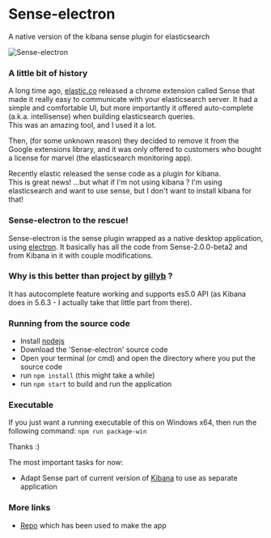 # Sense-electron
A native version of the kibana sense plugin for elasticsearch

![Sense-electron](https://raw.githubusercontent.com/gillyb/sensitive/master/screenshots/sense.png)

### A little bit of history  
A long time ago, [elastic.co](http://elastic.co) released a chrome extension called Sense that made it really easy to communicate with your elasticsearch server. It had a simple and comfortable UI, but more importantly it offered auto-complete (a.k.a. intellisense) when building elasticsearch queries.  
This was an amazing tool, and I used it a lot.  

Then, (for some unknown reason) they decided to remove it from the Google extensions library, and it was only offered to customers who bought a license for marvel (the elasticsearch monitoring app).  

Recently elastic released the sense code as a plugin for kibana.  
This is great news! ...but what if I'm not using kibana ? I'm using elasticsearch and want to use sense, but I don't want to install kibana for that!

### Sense-electron to the rescue!  
Sense-electron is the sense plugin wrapped as a native desktop application, using [electron](http://electron.atom.io/).
It basically has all the code from Sense-2.0.0-beta2 and from Kibana in it with couple modifications.


### Why is this better than project by [gillyb](https://github.com/gillyb/sensitive) ?  
It has autocomplete feature working and supports es5.0 API (as Kibana does in 5.6.3 - I actually take that little part from there).

### Running from the source code  
* Install [nodejs](https://nodejs.org/en/)
* Download the 'Sense-electron' source code
* Open your terminal (or cmd) and open the directory where you put the source code
* run `npm install` (this might take a while)
* run `npm start` to build and run the application
  
### Executable  
If you just want a running executable of this on Windows x64, then run the following command:
`npm run package-win`

Thanks :)  

The most important tasks for now:  
* Adapt Sense part of current version of [Kibana](https://github.com/elastic/kibana) to use as separate application

### More links  
* [Repo](https://github.com/gillyb/sensitive) which has been used to make the app 
